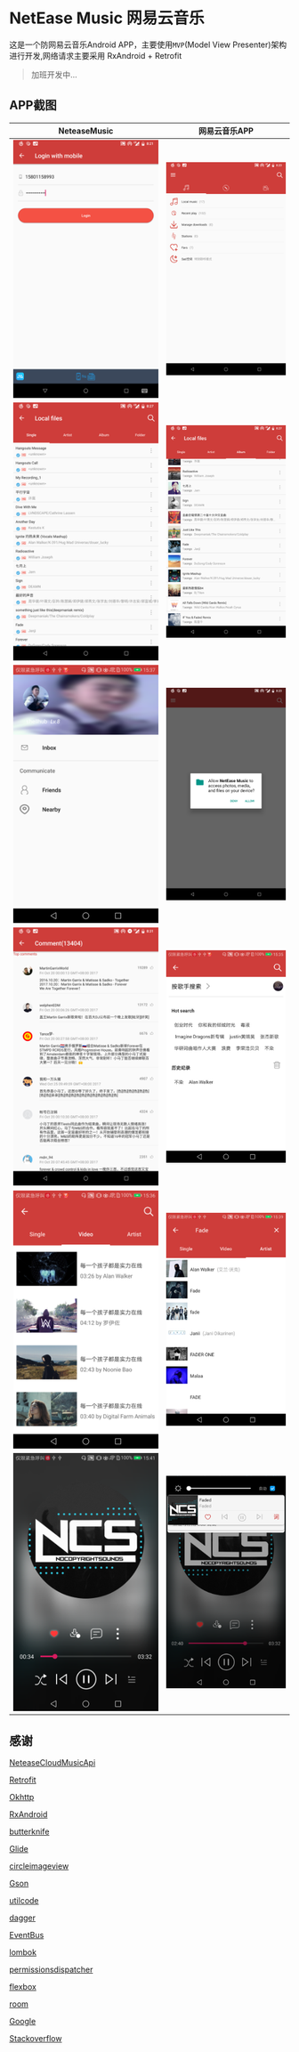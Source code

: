 # NetEase Music 网易云音乐
这是一个防网易云音乐Android APP，主要使用`MVP`(Model View Presenter)架构进行开发,网络请求主要采用 RxAndroid + Retrofit

> 加班开发中...

## APP截图

NeteaseMusic            |  网易云音乐APP
:-------------------------:|:-------------------------:
![](capture/login.png)  |  ![](capture/main.png)
![](capture/local.png)  |  ![](capture/album.png)
![](capture/profile.png) | ![](capture/permission.png)
![](capture/comment.png) | ![](capture/search_entry.png)
![](capture/search_video.png) | ![](capture/search_artist.png)
![](capture/play.png) | ![](capture/controller.png)
## 感谢
[NeteaseCloudMusicApi](https://github.com/Binaryify/NeteaseCloudMusicApi)

[Retrofit](https://github.com/square/retrofit)

[Okhttp](https://github.com/square/okhttp)

[RxAndroid](https://github.com/ReactiveX/RxAndroid)

[butterknife](https://github.com/JakeWharton/butterknife)

[Glide](https://github.com/bumptech/glide)

[circleimageview](https://github.com/hdodenhof/CircleImageView)

[Gson](https://github.com/google/gson)

[utilcode](https://github.com/Blankj/AndroidUtilCode)

[dagger](https://github.com/google/dagger)

[EventBus](https://github.com/greenrobot/EventBus)

[lombok](https://github.com/rzwitserloot/lombok)

[permissionsdispatcher](https://github.com/permissions-dispatcher/PermissionsDispatcher)

[flexbox](https://github.com/google/flexbox-layout)

[room](https://developer.android.com/topic/libraries/architecture/room)

[Google](https://www.google.com)

[Stackoverflow](https://stackoverflow.com/users/9106684/shellhub)
